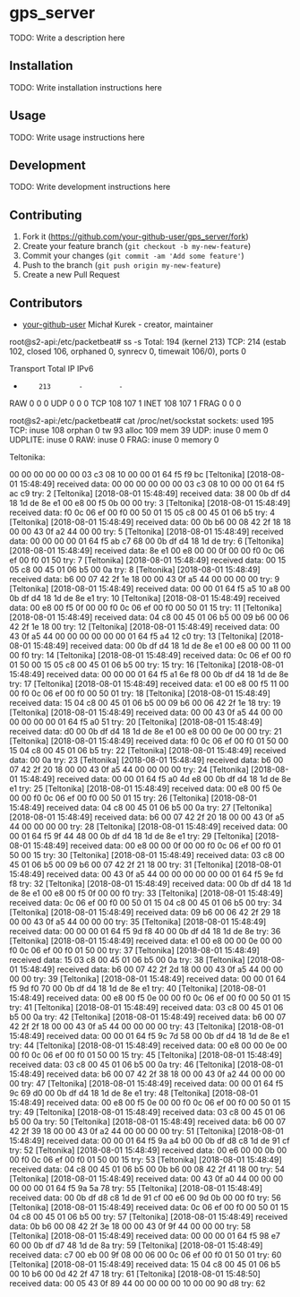 # gps_server

TODO: Write a description here

## Installation

TODO: Write installation instructions here

## Usage

TODO: Write usage instructions here

## Development

TODO: Write development instructions here

## Contributing

1. Fork it (<https://github.com/your-github-user/gps_server/fork>)
2. Create your feature branch (`git checkout -b my-new-feature`)
3. Commit your changes (`git commit -am 'Add some feature'`)
4. Push to the branch (`git push origin my-new-feature`)
5. Create a new Pull Request

## Contributors

- [your-github-user](https://github.com/your-github-user) Michał Kurek - creator, maintainer


root@s2-api:/etc/packetbeat# ss -s
Total: 194 (kernel 213)
TCP:   214 (estab 102, closed 106, orphaned 0, synrecv 0, timewait 106/0), ports 0

Transport Total     IP        IPv6
*         213       -         -
RAW       0         0         0
UDP       0         0         0
TCP       108       107       1
INET      108       107       1
FRAG      0         0         0

root@s2-api:/etc/packetbeat# cat /proc/net/sockstat
sockets: used 195
TCP: inuse 108 orphan 0 tw 93 alloc 109 mem 39
UDP: inuse 0 mem 0
UDPLITE: inuse 0
RAW: inuse 0
FRAG: inuse 0 memory 0


Teltonika:

00 00 00 00 00 00 03 c3 08 10 00 00 01 64 f5 f9 bc
[Teltonika] [2018-08-01 15:48:49] received data: 00 00 00 00 00 00 03 c3 08 10 00 00 01 64 f5 ac c9
try: 2
[Teltonika] [2018-08-01 15:48:49] received data: 38 00 0b df d4 18 1d de 8e e1 00 e8 00 f5 0b 00 00
try: 3
[Teltonika] [2018-08-01 15:48:49] received data: f0 0c 06 ef 00 f0 00 50 01 15 05 c8 00 45 01 06 b5
try: 4
[Teltonika] [2018-08-01 15:48:49] received data: 00 0b b6 00 08 42 2f 18 18 00 00 43 0f a2 44 00 00
try: 5
[Teltonika] [2018-08-01 15:48:49] received data: 00 00 00 00 01 64 f5 ab c7 68 00 0b df d4 18 1d de
try: 6
[Teltonika] [2018-08-01 15:48:49] received data: 8e e1 00 e8 00 00 0f 00 00 f0 0c 06 ef 00 f0 01 50
try: 7
[Teltonika] [2018-08-01 15:48:49] received data: 00 15 05 c8 00 45 01 06 b5 00 0a
try: 8
[Teltonika] [2018-08-01 15:48:49] received data: b6 00 07 42 2f 1e 18 00 00 43 0f a5 44 00 00 00 00
try: 9
[Teltonika] [2018-08-01 15:48:49] received data: 00 00 01 64 f5 a5 10 a8 00 0b df d4 18 1d de 8e e1
try: 10
[Teltonika] [2018-08-01 15:48:49] received data: 00 e8 00 f5 0f 00 00 f0 0c 06 ef 00 f0 00 50 01 15
try: 11
[Teltonika] [2018-08-01 15:48:49] received data: 04 c8 00 45 01 06 b5 00 09 b6 00 06 42 2f 1e 18 00
try: 12
[Teltonika] [2018-08-01 15:48:49] received data: 00 43 0f a5 44 00 00 00 00 00 00 01 64 f5 a4 12 c0
try: 13
[Teltonika] [2018-08-01 15:48:49] received data: 00 0b df d4 18 1d de 8e e1 00 e8 00 00 11 00 00 f0
try: 14
[Teltonika] [2018-08-01 15:48:49] received data: 0c 06 ef 00 f0 01 50 00 15 05 c8 00 45 01 06 b5 00
try: 15
try: 16
[Teltonika] [2018-08-01 15:48:49] received data: 00 00 00 01 64 f5 a1 6e f8 00 0b df d4 18 1d de 8e
try: 17
[Teltonika] [2018-08-01 15:48:49] received data: e1 00 e8 00 f5 11 00 00 f0 0c 06 ef 00 f0 00 50 01
try: 18
[Teltonika] [2018-08-01 15:48:49] received data: 15 04 c8 00 45 01 06 b5 00 09 b6 00 06 42 2f 1e 18
try: 19
[Teltonika] [2018-08-01 15:48:49] received data: 00 00 43 0f a5 44 00 00 00 00 00 00 01 64 f5 a0 51
try: 20
[Teltonika] [2018-08-01 15:48:49] received data: d0 00 0b df d4 18 1d de 8e e1 00 e8 00 00 0e 00 00
try: 21
[Teltonika] [2018-08-01 15:48:49] received data: f0 0c 06 ef 00 f0 01 50 00 15 04 c8 00 45 01 06 b5
try: 22
[Teltonika] [2018-08-01 15:48:49] received data: 00 0a
try: 23
[Teltonika] [2018-08-01 15:48:49] received data: b6 00 07 42 2f 20 18 00 00 43 0f a5 44 00 00 00 00
try: 24
[Teltonika] [2018-08-01 15:48:49] received data: 00 00 01 64 f5 a0 4d e8 00 0b df d4 18 1d de 8e e1
try: 25
[Teltonika] [2018-08-01 15:48:49] received data: 00 e8 00 f5 0e 00 00 f0 0c 06 ef 00 f0 00 50 01 15
try: 26
[Teltonika] [2018-08-01 15:48:49] received data: 04 c8 00 45 01 06 b5 00 0a
try: 27
[Teltonika] [2018-08-01 15:48:49] received data: b6 00 07 42 2f 20 18 00 00 43 0f a5 44 00 00 00 00
try: 28
[Teltonika] [2018-08-01 15:48:49] received data: 00 00 01 64 f5 9f 44 48 00 0b df d4 18 1d de 8e e1
try: 29
[Teltonika] [2018-08-01 15:48:49] received data: 00 e8 00 00 0f 00 00 f0 0c 06 ef 00 f0 01 50 00 15
try: 30
[Teltonika] [2018-08-01 15:48:49] received data: 03 c8 00 45 01 06 b5 00 09 b6 00 07 42 2f 21 18 00
try: 31
[Teltonika] [2018-08-01 15:48:49] received data: 00 43 0f a5 44 00 00 00 00 00 00 01 64 f5 9e fd f8
try: 32
[Teltonika] [2018-08-01 15:48:49] received data: 00 0b df d4 18 1d de 8e e1 00 e8 00 f5 0f 00 00 f0
try: 33
[Teltonika] [2018-08-01 15:48:49] received data: 0c 06 ef 00 f0 00 50 01 15 04 c8 00 45 01 06 b5 00
try: 34
[Teltonika] [2018-08-01 15:48:49] received data: 09 b6 00 06 42 2f 29 18 00 00 43 0f a5 44 00 00 00
try: 35
[Teltonika] [2018-08-01 15:48:49] received data: 00 00 00 01 64 f5 9d f8 40 00 0b df d4 18 1d de 8e
try: 36
[Teltonika] [2018-08-01 15:48:49] received data: e1 00 e8 00 00 0e 00 00 f0 0c 06 ef 00 f0 01 50 00
try: 37
[Teltonika] [2018-08-01 15:48:49] received data: 15 03 c8 00 45 01 06 b5 00 0a
try: 38
[Teltonika] [2018-08-01 15:48:49] received data: b6 00 07 42 2f 2d 18 00 00 43 0f a5 44 00 00 00 00
try: 39
[Teltonika] [2018-08-01 15:48:49] received data: 00 00 01 64 f5 9d f0 70 00 0b df d4 18 1d de 8e e1
try: 40
[Teltonika] [2018-08-01 15:48:49] received data: 00 e8 00 f5 0e 00 00 f0 0c 06 ef 00 f0 00 50 01 15
try: 41
[Teltonika] [2018-08-01 15:48:49] received data: 03 c8 00 45 01 06 b5 00 0a
try: 42
[Teltonika] [2018-08-01 15:48:49] received data: b6 00 07 42 2f 2f 18 00 00 43 0f a5 44 00 00 00 00
try: 43
[Teltonika] [2018-08-01 15:48:49] received data: 00 00 01 64 f5 9c 7d 58 00 0b df d4 18 1d de 8e e1
try: 44
[Teltonika] [2018-08-01 15:48:49] received data: 00 e8 00 00 0e 00 00 f0 0c 06 ef 00 f0 01 50 00 15
try: 45
[Teltonika] [2018-08-01 15:48:49] received data: 03 c8 00 45 01 06 b5 00 0a
try: 46
[Teltonika] [2018-08-01 15:48:49] received data: b6 00 07 42 2f 38 18 00 00 43 0f a2 44 00 00 00 00
try: 47
[Teltonika] [2018-08-01 15:48:49] received data: 00 00 01 64 f5 9c 69 d0 00 0b df d4 18 1d de 8e e1
try: 48
[Teltonika] [2018-08-01 15:48:49] received data: 00 e8 00 f5 0e 00 00 f0 0c 06 ef 00 f0 00 50 01 15
try: 49
[Teltonika] [2018-08-01 15:48:49] received data: 03 c8 00 45 01 06 b5 00 0a
try: 50
[Teltonika] [2018-08-01 15:48:49] received data: b6 00 07 42 2f 39 18 00 00 43 0f a2 44 00 00 00 00
try: 51
[Teltonika] [2018-08-01 15:48:49] received data: 00 00 01 64 f5 9a a4 b0 00 0b df d8 c8 1d de 91 cf
try: 52
[Teltonika] [2018-08-01 15:48:49] received data: 00 e6 00 00 0b 00 00 f0 0c 06 ef 00 f0 01 50 00 15
try: 53
[Teltonika] [2018-08-01 15:48:49] received data: 04 c8 00 45 01 06 b5 00 0b b6 00 08 42 2f 41 18 00
try: 54
[Teltonika] [2018-08-01 15:48:49] received data: 00 43 0f a0 44 00 00 00 00 00 00 01 64 f5 9a 5a 78
try: 55
[Teltonika] [2018-08-01 15:48:49] received data: 00 0b df d8 c8 1d de 91 cf 00 e6 00 9d 0b 00 00 f0
try: 56
[Teltonika] [2018-08-01 15:48:49] received data: 0c 06 ef 00 f0 00 50 01 15 04 c8 00 45 01 06 b5 00
try: 57
[Teltonika] [2018-08-01 15:48:49] received data: 0b b6 00 08 42 2f 3e 18 00 00 43 0f 9f 44 00 00 00
try: 58
[Teltonika] [2018-08-01 15:48:49] received data: 00 00 00 01 64 f5 98 e7 60 00 0b df d7 48 1d de 8a
try: 59
[Teltonika] [2018-08-01 15:48:49] received data: c7 00 eb 00 9f 08 00 06 00 0c 06 ef 00 f0 01 50 01
try: 60
[Teltonika] [2018-08-01 15:48:49] received data: 15 04 c8 00 45 01 06 b5 00 10 b6 00 0d 42 2f 47 18
try: 61
[Teltonika] [2018-08-01 15:48:50] received data: 00 05 43 0f 89 44 00 00 00 00 10 00 00 90 d8
try: 62
